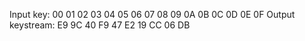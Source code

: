 Input key:
00 01 02 03 04 05 06 07 08 09 0A 0B 0C 0D 0E 0F
Output keystream:
E9 9C 40 F9 47 E2 19 CC 06 DB
